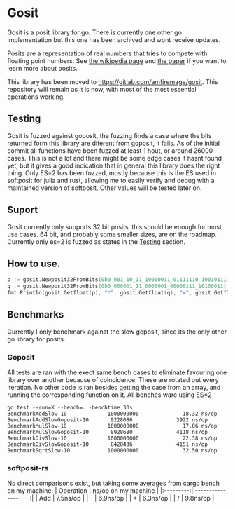 # Gosit
Gosit is a posit library for go. There is currently one other go implementation but this one has been archived and wont receive updates.

Posits are a representation of real numbers that tries to compete with floating point numbers. See [the wikipedia page][positWiki] and [the paper][positPaper] if you want to learn more about posits.

This library has been moved to https://gitlab.com/amfiremage/gosit.
This repository will remain as it is now, with most of the most essential operations working.

## Testing
Gosit is fuzzed against goposit, the fuzzing finds a case where the bits returned form this library are diferent from goposit, it fails. As of the initial commit all functions have been fuzzed at least 1 hout, or around 26000 cases. This is not a lot and there might be some edge cases it hasnt found yet, but it gives a good indication that in general this library does the right thing. Only ES=2 has been fuzzed, mostly because this is the ES used in softposit for julia and rust, allowing me to easily verify and debug with a maintained version of softposit. Other values will be tested later on.

## Suport
Gosit currently only supports 32 bit posits, this should be enough for most use cases. 64 bit, and probably some smaller sizes, are on the roadmap.
Currently only es=2 is fuzzed as states in the [Testing](#Testing) section.

## How to use.

```go
p := gosit.Newposit32FromBits(0b0_001_10_11_10000011_01111110_10010111)
q := gosit.Newposit32FromBits(0b0_000001_11_0000001_00000111_10100011)
fmt.Println(gosit.Getfloat(p), "*", gosit.Getfloat(q), "=", gosit.Getfloat(gosit.MulPositSameES(p,q)))
```

## Benchmarks

Currently I only benchmark against the slow goposit, since its the only other go library for posits.
### Goposit

All tests are ran with the exect same bench cases to eliminate favouring one library over another because of coincidence.
These are rotated out every iteration. No other code is ran besides getting the case from an array, and running the corresponding function on it.
All benches ware using ES=2

```
go test --run=X --bench=. -benchtime 30s
BenchmarkAddSlow-10             1000000000              18.32 ns/op
BenchmarkAddSlowGoposit-10       9228086              3922 ns/op
BenchmarkMulSlow-10             1000000000              17.06 ns/op
BenchmarkMulSlowGoposit-10       8928680              4118 ns/op
BenchmarkDivSlow-10             1000000000              22.38 ns/op
BenchmarkDivSlowGoposit-10       8428436              4151 ns/op
BenchmarkSqrtSlow-10            1000000000              32.50 ns/op
```
### softposit-rs

No direct comparisons exist, but taking some averages from cargo bench on my machine:
| Operation | ns/op on my machine | 
|:---------:|:-------------------:|
|    Add    | 7.5ns/op            | 
|    -      | 6.9ns/op            |
|    *      | 6.3ns/op            |
|    /      | 9.8ns/op            |

[positWiki]:https://en.wikipedia.org/wiki/Unum_(number_format)#Unum_III 
[positPaper]:http://www.johngustafson.net/pdfs/BeatingFloatingPoint.pdf 
